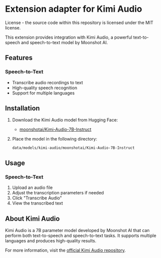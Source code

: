 # Extension adapter for Kimi Audio

License - the source code within this repository is licensed under the MIT license.

This extension provides integration with Kimi Audio, a powerful text-to-speech and speech-to-text model by Moonshot AI.

## Features

<!-- ### Text-to-Speech
- Convert text to natural-sounding speech
- Adjustable generation parameters (temperature, top_p, max tokens)
- Support for multiple languages -->

### Speech-to-Text
- Transcribe audio recordings to text
- High-quality speech recognition
- Support for multiple languages

## Installation

1. Download the Kimi Audio model from Hugging Face:
   - [moonshotai/Kimi-Audio-7B-Instruct](https://huggingface.co/moonshotai/Kimi-Audio-7B-Instruct)

2. Place the model in the following directory:
   ```
   data/models/kimi-audio/moonshotai/Kimi-Audio-7B-Instruct
   ```

## Usage

<!-- ### Text-to-Speech
1. Enter the text you want to convert to speech
2. Adjust the generation parameters if needed
3. Click "Generate Speech"
4. Listen to or download the generated audio -->

### Speech-to-Text
1. Upload an audio file
2. Adjust the transcription parameters if needed
3. Click "Transcribe Audio"
4. View the transcribed text

## About Kimi Audio

Kimi Audio is a 7B parameter model developed by Moonshot AI that can perform both text-to-speech and speech-to-text tasks. It supports multiple languages and produces high-quality results.

For more information, visit the [official Kimi Audio repository](https://github.com/moonshotai/Kimi-Audio).
